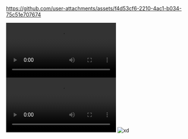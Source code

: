 

https://github.com/user-attachments/assets/f4d53cf6-2210-4ac1-b034-75c51e707674


![xd](./output.webm)
![xd](https://github.com/apyszczuk/test-webp/output.webm)
![xd](https://github.com/user-attachments/assets/f4d53cf6-2210-4ac1-b034-75c51e707674)
